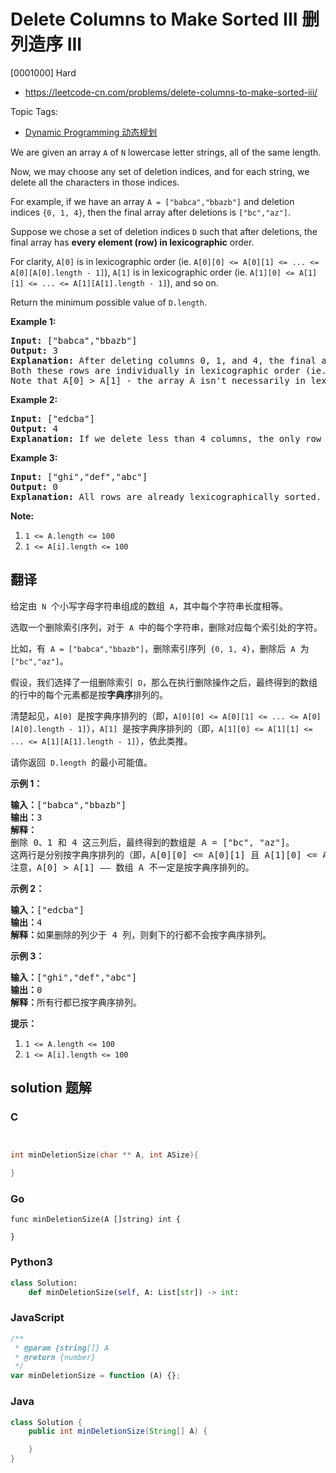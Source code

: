 # Delete Columns to Make Sorted III 删列造序 III

[0001000] Hard

- https://leetcode-cn.com/problems/delete-columns-to-make-sorted-iii/

Topic Tags:

- [Dynamic Programming 动态规划](https://leetcode-cn.com/tag/dynamic-programming/)

We are given an array `A` of `N` lowercase letter strings, all of the same length.

Now, we may choose any set of deletion indices, and for each string, we delete all the characters in those indices.

For example, if we have an array `A = ["babca","bbazb"]` and deletion indices `{0, 1, 4}`, then the final array after deletions is `["bc","az"]`.

Suppose we chose a set of deletion indices `D` such that after deletions, the final array has **every element (row) in lexicographic** order.

For clarity, `A[0]` is in lexicographic order (ie. `A[0][0] <= A[0][1] <= ... <= A[0][A[0].length - 1]`), `A[1]` is in lexicographic order (ie. `A[1][0] <= A[1][1] <= ... <= A[1][A[1].length - 1]`), and so on.

Return the minimum possible value of `D.length`.

**Example 1:**

<pre><strong>Input: </strong><span id="example-input-1-1">["babca","bbazb"]</span>
<strong>Output: </strong><span id="example-output-1">3</span>
<strong>Explanation: </strong>After deleting columns 0, 1, and 4, the final array is A = ["bc", "az"].
Both these rows are individually in lexicographic order (ie. A[0][0] &lt;= A[0][1] and A[1][0] &lt;= A[1][1]).
Note that A[0] &gt; A[1] - the array A isn't necessarily in lexicographic order.
</pre>

**Example 2:**

<pre><strong>Input: </strong><span id="example-input-2-1">["edcba"]</span>
<strong>Output: </strong><span id="example-output-2">4</span>
<strong>Explanation: </strong>If we delete less than 4 columns, the only row won't be lexicographically sorted.
</pre>

**Example 3:**

<pre><strong>Input: </strong><span id="example-input-3-1">["ghi","def","abc"]</span>
<strong>Output: </strong><span id="example-output-3">0</span>
<strong>Explanation: </strong>All rows are already lexicographically sorted.
</pre>

**Note:**

1.  `1 <= A.length <= 100`
2.  `1 <= A[i].length <= 100`

## 翻译

给定由  `N`  个小写字母字符串组成的数组  `A`，其中每个字符串长度相等。

选取一个删除索引序列，对于  `A`  中的每个字符串，删除对应每个索引处的字符。

比如，有  `A = ["babca","bbazb"]`，删除索引序列  `{0, 1, 4}`，删除后  `A`  为`["bc","az"]`。

假设，我们选择了一组删除索引  `D`，那么在执行删除操作之后，最终得到的数组的行中的每个元素都是按**字典序**排列的。

清楚起见，`A[0]`  是按字典序排列的（即，`A[0][0] <= A[0][1] <= ... <= A[0][A[0].length - 1]`），`A[1]`  是按字典序排列的（即，`A[1][0] <= A[1][1] <= ... <= A[1][A[1].length - 1]`），依此类推。

请你返回  `D.length`  的最小可能值。

**示例 1：**

<pre><strong>输入：</strong>["babca","bbazb"]
<strong>输出：</strong>3
<strong>解释：
</strong>删除 0、1 和 4 这三列后，最终得到的数组是 A = ["bc", "az"]。
这两行是分别按字典序排列的（即，A[0][0] &lt;= A[0][1] 且 A[1][0] &lt;= A[1][1]）。
注意，A[0] &gt; A[1] —— 数组 A 不一定是按字典序排列的。
</pre>

**示例 2：**

<pre><strong>输入：</strong>["edcba"]
<strong>输出：</strong>4
<strong>解释：</strong>如果删除的列少于 4 列，则剩下的行都不会按字典序排列。
</pre>

**示例 3：**

<pre><strong>输入：</strong>["ghi","def","abc"]
<strong>输出：</strong>0
<strong>解释：</strong>所有行都已按字典序排列。
</pre>

**提示：**

1.  `1 <= A.length <= 100`
2.  `1 <= A[i].length <= 100`

## solution 题解

### C

```c


int minDeletionSize(char ** A, int ASize){

}


```

### Go

```golang
func minDeletionSize(A []string) int {

}
```

### Python3

```python
class Solution:
    def minDeletionSize(self, A: List[str]) -> int:

```

### JavaScript

```javascript
/**
 * @param {string[]} A
 * @return {number}
 */
var minDeletionSize = function (A) {};
```

### Java

```java
class Solution {
    public int minDeletionSize(String[] A) {

    }
}
```
